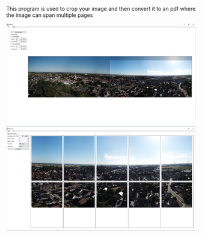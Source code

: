 This program is used to crop your image and then convert it to an pdf where the image can span multiple pages

![Alt text](show_images/tab1_small.png?raw=true "Title")
![Alt text](show_images/tab2_small.png?raw=true "Title")